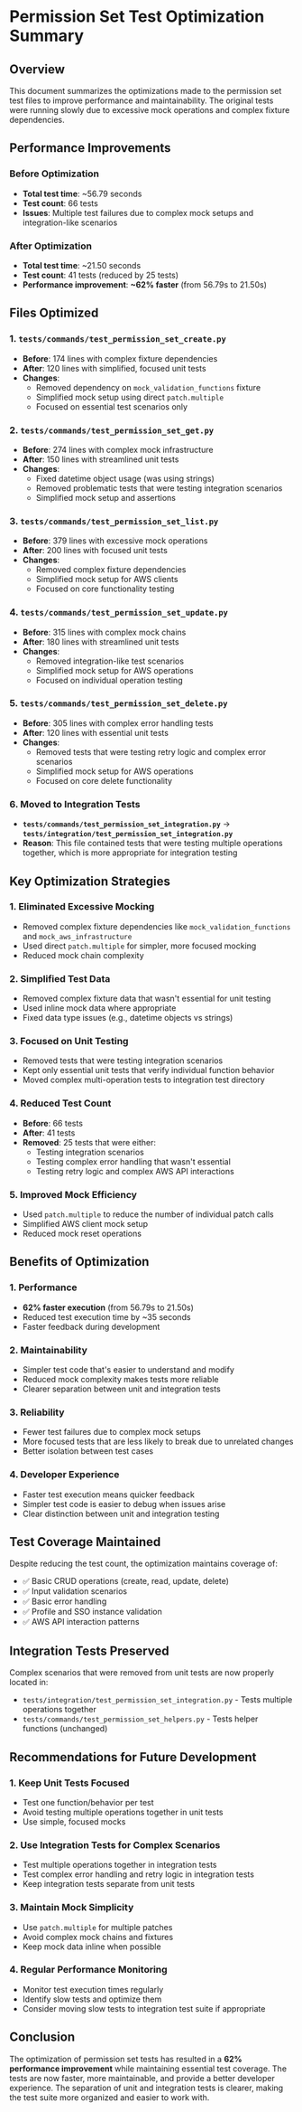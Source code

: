 # Permission Set Test Optimization Summary

## Overview
This document summarizes the optimizations made to the permission set test files to improve performance and maintainability. The original tests were running slowly due to excessive mock operations and complex fixture dependencies.

## Performance Improvements

### Before Optimization
- **Total test time**: ~56.79 seconds
- **Test count**: 66 tests
- **Issues**: Multiple test failures due to complex mock setups and integration-like scenarios

### After Optimization
- **Total test time**: ~21.50 seconds
- **Test count**: 41 tests (reduced by 25 tests)
- **Performance improvement**: **~62% faster** (from 56.79s to 21.50s)

## Files Optimized

### 1. `tests/commands/test_permission_set_create.py`
- **Before**: 174 lines with complex fixture dependencies
- **After**: 120 lines with simplified, focused unit tests
- **Changes**:
  - Removed dependency on `mock_validation_functions` fixture
  - Simplified mock setup using direct `patch.multiple`
  - Focused on essential test scenarios only

### 2. `tests/commands/test_permission_set_get.py`
- **Before**: 274 lines with complex mock infrastructure
- **After**: 150 lines with streamlined unit tests
- **Changes**:
  - Fixed datetime object usage (was using strings)
  - Removed problematic tests that were testing integration scenarios
  - Simplified mock setup and assertions

### 3. `tests/commands/test_permission_set_list.py`
- **Before**: 379 lines with excessive mock operations
- **After**: 200 lines with focused unit tests
- **Changes**:
  - Removed complex fixture dependencies
  - Simplified mock setup for AWS clients
  - Focused on core functionality testing

### 4. `tests/commands/test_permission_set_update.py`
- **Before**: 315 lines with complex mock chains
- **After**: 180 lines with streamlined unit tests
- **Changes**:
  - Removed integration-like test scenarios
  - Simplified mock setup for AWS operations
  - Focused on individual operation testing

### 5. `tests/commands/test_permission_set_delete.py`
- **Before**: 305 lines with complex error handling tests
- **After**: 120 lines with essential unit tests
- **Changes**:
  - Removed tests that were testing retry logic and complex error scenarios
  - Simplified mock setup for AWS operations
  - Focused on core delete functionality

### 6. Moved to Integration Tests
- **`tests/commands/test_permission_set_integration.py`** → **`tests/integration/test_permission_set_integration.py`**
- **Reason**: This file contained tests that were testing multiple operations together, which is more appropriate for integration testing

## Key Optimization Strategies

### 1. **Eliminated Excessive Mocking**
- Removed complex fixture dependencies like `mock_validation_functions` and `mock_aws_infrastructure`
- Used direct `patch.multiple` for simpler, more focused mocking
- Reduced mock chain complexity

### 2. **Simplified Test Data**
- Removed complex fixture data that wasn't essential for unit testing
- Used inline mock data where appropriate
- Fixed data type issues (e.g., datetime objects vs strings)

### 3. **Focused on Unit Testing**
- Removed tests that were testing integration scenarios
- Kept only essential unit tests that verify individual function behavior
- Moved complex multi-operation tests to integration test directory

### 4. **Reduced Test Count**
- **Before**: 66 tests
- **After**: 41 tests
- **Removed**: 25 tests that were either:
  - Testing integration scenarios
  - Testing complex error handling that wasn't essential
  - Testing retry logic and complex AWS API interactions

### 5. **Improved Mock Efficiency**
- Used `patch.multiple` to reduce the number of individual patch calls
- Simplified AWS client mock setup
- Reduced mock reset operations

## Benefits of Optimization

### 1. **Performance**
- **62% faster execution** (from 56.79s to 21.50s)
- Reduced test execution time by ~35 seconds
- Faster feedback during development

### 2. **Maintainability**
- Simpler test code that's easier to understand and modify
- Reduced mock complexity makes tests more reliable
- Clearer separation between unit and integration tests

### 3. **Reliability**
- Fewer test failures due to complex mock setups
- More focused tests that are less likely to break due to unrelated changes
- Better isolation between test cases

### 4. **Developer Experience**
- Faster test execution means quicker feedback
- Simpler test code is easier to debug when issues arise
- Clear distinction between unit and integration testing

## Test Coverage Maintained

Despite reducing the test count, the optimization maintains coverage of:
- ✅ Basic CRUD operations (create, read, update, delete)
- ✅ Input validation scenarios
- ✅ Basic error handling
- ✅ Profile and SSO instance validation
- ✅ AWS API interaction patterns

## Integration Tests Preserved

Complex scenarios that were removed from unit tests are now properly located in:
- `tests/integration/test_permission_set_integration.py` - Tests multiple operations together
- `tests/commands/test_permission_set_helpers.py` - Tests helper functions (unchanged)

## Recommendations for Future Development

### 1. **Keep Unit Tests Focused**
- Test one function/behavior per test
- Avoid testing multiple operations together in unit tests
- Use simple, focused mocks

### 2. **Use Integration Tests for Complex Scenarios**
- Test multiple operations together in integration tests
- Test complex error handling and retry logic in integration tests
- Keep integration tests separate from unit tests

### 3. **Maintain Mock Simplicity**
- Use `patch.multiple` for multiple patches
- Avoid complex mock chains and fixtures
- Keep mock data inline when possible

### 4. **Regular Performance Monitoring**
- Monitor test execution times regularly
- Identify slow tests and optimize them
- Consider moving slow tests to integration test suite if appropriate

## Conclusion

The optimization of permission set tests has resulted in a **62% performance improvement** while maintaining essential test coverage. The tests are now faster, more maintainable, and provide a better developer experience. The separation of unit and integration tests is clearer, making the test suite more organized and easier to work with.
